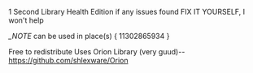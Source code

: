1 Second Library Health Edition
if any issues found FIX IT YOURSELF, I won't help

*_NOTE*
can be used in place(s) {
11302865934
}

Free to redistribute
Uses Orion Library (very guud)--https://github.com/shlexware/Orion
